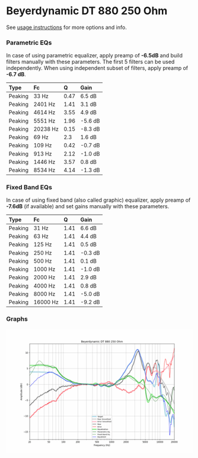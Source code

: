 # Beyerdynamic DT 880 250 Ohm
See [usage instructions](https://github.com/jaakkopasanen/AutoEq#usage) for more options and info.

### Parametric EQs
In case of using parametric equalizer, apply preamp of **-6.5dB** and build filters manually
with these parameters. The first 5 filters can be used independently.
When using independent subset of filters, apply preamp of **-6.7 dB**.

| Type    | Fc       |    Q | Gain    |
|:--------|:---------|:-----|:--------|
| Peaking | 33 Hz    | 0.47 | 6.5 dB  |
| Peaking | 2401 Hz  | 1.41 | 3.1 dB  |
| Peaking | 4614 Hz  | 3.55 | 4.9 dB  |
| Peaking | 5551 Hz  | 1.96 | -5.6 dB |
| Peaking | 20238 Hz | 0.15 | -8.3 dB |
| Peaking | 69 Hz    | 2.3  | 1.6 dB  |
| Peaking | 109 Hz   | 0.42 | -0.7 dB |
| Peaking | 913 Hz   | 2.12 | -1.0 dB |
| Peaking | 1446 Hz  | 3.57 | 0.8 dB  |
| Peaking | 8534 Hz  | 4.14 | -1.3 dB |

### Fixed Band EQs
In case of using fixed band (also called graphic) equalizer, apply preamp of **-7.6dB**
(if available) and set gains manually with these parameters.

| Type    | Fc       |    Q | Gain    |
|:--------|:---------|:-----|:--------|
| Peaking | 31 Hz    | 1.41 | 6.6 dB  |
| Peaking | 63 Hz    | 1.41 | 4.4 dB  |
| Peaking | 125 Hz   | 1.41 | 0.5 dB  |
| Peaking | 250 Hz   | 1.41 | -0.3 dB |
| Peaking | 500 Hz   | 1.41 | 0.1 dB  |
| Peaking | 1000 Hz  | 1.41 | -1.0 dB |
| Peaking | 2000 Hz  | 1.41 | 2.9 dB  |
| Peaking | 4000 Hz  | 1.41 | 0.8 dB  |
| Peaking | 8000 Hz  | 1.41 | -5.0 dB |
| Peaking | 16000 Hz | 1.41 | -9.2 dB |

### Graphs
![](./Beyerdynamic%20DT%20880%20250%20Ohm.png)
